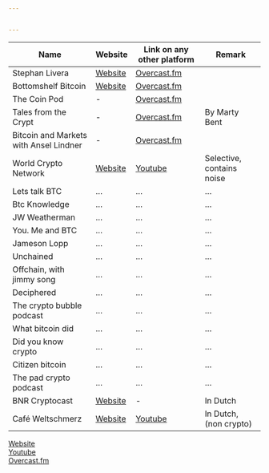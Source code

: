```yaml
---


---
```



<table>
<thead>
<tr>
<th>Name</th>
<th>Website</th>
<th>Link on any other platform</th>
<th>Remark</th>
</tr>
</thead>
<tbody>
<tr>
<td>Stephan Livera</td>
<td><a href="https://stephanlivera.com/">Website</a></td>
<td><a href="https://overcast.fm/itunes1415720320/stephan-livera-podcast">Overcast.fm</a></td>
<td></td>
</tr>
<tr>
<td>Bottomshelf Bitcoin</td>
<td><a href="https://bottomshelfbitcoin.com">Website</a></td>
<td><a href="https://overcast.fm/itunes1335227408/bottomshelf-bitcoin">Overcast.fm</a></td>
<td></td>
</tr>
<tr>
<td>The Coin Pod</td>
<td>-</td>
<td><a href="https://overcast.fm/itunes1350143328/the-coin-pod">Overcast.fm</a></td>
<td></td>
</tr>
<tr>
<td>Tales from the Crypt</td>
<td>-</td>
<td><a href="https://overcast.fm/itunes1292381204/tales-from-the-crypt">Overcast.fm</a></td>
<td>By Marty Bent</td>
</tr>
<tr>
<td>Bitcoin and Markets with Ansel Lindner</td>
<td>-</td>
<td><a href="https://overcast.fm/itunes1117715109/bitcoin-markets-with-ansel-lindner">Overcast.fm</a></td>
<td></td>
</tr>
<tr>
<td>World Crypto Network</td>
<td><a href="https://worldcryptonetwork.com/">Website</a></td>
<td><a href="https://www.youtube.com/user/WorldCryptoNetwork">Youtube</a></td>
<td>Selective, contains noise</td>
</tr>
<tr>
<td>Lets talk BTC</td>
<td>…</td>
<td>…</td>
<td>…</td>
</tr>
<tr>
<td>Btc Knowledge</td>
<td>…</td>
<td>…</td>
<td>…</td>
</tr>
<tr>
<td>JW Weatherman</td>
<td>…</td>
<td>…</td>
<td>…</td>
</tr>
<tr>
<td>You. Me and BTC</td>
<td>…</td>
<td>…</td>
<td>…</td>
</tr>
<tr>
<td>Jameson Lopp</td>
<td>…</td>
<td>…</td>
<td>…</td>
</tr>
<tr>
<td>Unchained</td>
<td>…</td>
<td>…</td>
<td>…</td>
</tr>
<tr>
<td>Offchain, with jimmy song</td>
<td>…</td>
<td>…</td>
<td>…</td>
</tr>
<tr>
<td>Deciphered</td>
<td>…</td>
<td>…</td>
<td>…</td>
</tr>
<tr>
<td>The crypto bubble podcast</td>
<td>…</td>
<td>…</td>
<td>…</td>
</tr>
<tr>
<td>What bitcoin did</td>
<td>…</td>
<td>…</td>
<td>…</td>
</tr>
<tr>
<td>Did you know crypto</td>
<td>…</td>
<td>…</td>
<td>…</td>
</tr>
<tr>
<td>Citizen bitcoin</td>
<td>…</td>
<td>…</td>
<td>…</td>
</tr>
<tr>
<td>The pad crypto podcast</td>
<td>…</td>
<td>…</td>
<td>…</td>
</tr>
<tr>
<td>BNR Cryptocast</td>
<td><a href="https://www.bnr.nl/podcast/cryptocast">Website</a></td>
<td>-</td>
<td>In Dutch</td>
</tr>
<tr>
<td>Café Weltschmerz</td>
<td><a href="https://www.cafeweltschmerz.nl"> Website</a></td>
<td><a href="https://www.youtube.com/channel/UClK9f1anqhuSaqDN5YE-wfw">Youtube</a></td>
<td>In Dutch, (non crypto)</td>
</tr>
</tbody>
</table><p><a href="123">Website</a><br>
<a href="123">Youtube</a><br>
<a href="123">Overcast.fm</a></p>

